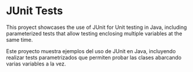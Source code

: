 # JUnit Tests
This proyect showcases the use of JUnit for Unit testing in Java, including parameterized tests that allow testing enclosing multiple variables at the same time.

Este proyecto muestra ejemplos del uso de JUnit en Java, incluyendo realizar tests parametrizados que permiten probar las clases abarcando varias variables a la vez.
